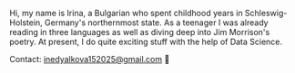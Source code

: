 Hi, my name is Irina, a Bulgarian who spent childhood years in Schleswig-Holstein, Germany's northernmost state. As a teenager I was already reading in three languages as well as diving deep into Jim Morrison's poetry. At present, I do quite exciting stuff with the help of Data Science.

Contact: inedyalkova152025@gmail.com 📨
